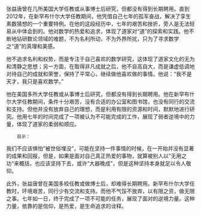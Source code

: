 ​		张益唐曾在几所美国大学任教或从事博士后研究，但都没有得到长期聘用。直到2012年，在新罕布什尔大学任教期间，他凭借自己七年的孤军奋战，解决了孪生素数猜想的一个重要特例。在他的这段经历中，七年的艰苦和挫折，旁人是无法轻易从中体会到的。他对数学的热爱和追求，体现了道家对“道”的探索和实践。他不断地钻研数论领域的难题，不为名利所动，不为外界所扰，只为了寻求数学之“道”的真理和美感。

​		他不追求名利和权势，而是专注于自己喜欢的数学研究，这体现了道家文化的无为和清静之思想；另一方面，在取得非凡成就之后，他不自高自大，而是谦虚低调地对待自己的成就和荣誉，保持了平常心，继续做他喜欢做的事情。他说：“我不是天才，我只是喜欢数学。”

​		他在美国多所大学任教或从事博士后研究，但都没有得到长期聘用。他在新罕布什尔大学任教期间，条件十分艰苦，没有合适的办公室和图书馆，也没有同行的交流和支持。但他并没有放弃自己的理想，而是利用有限的资源和时间，默默地进行研究。他用七年的时间完成了一项被认为不可能完成的工作，展现了弱者逆境中的力量，体现了道家的柔弱和顺应。

 		启示： 

​		我们不应该惧怕“被世俗埋没”，可能在坚持一件事情的时候，在一开始并没有显著的成果和回报，但是，如果是面对自己真正热爱的事物，就算被别人以”无用之功“来概括，也应该坚持下去，或许“大器晚成”，但是这种坚持本身就足以令人敬仰。

​		此外，张益唐曾在美国多校任教或做博士后，却难得长期聘用。新罕布什尔大学任教时，环境艰苦，同行少有交流和支持。而他不气馁不放弃，以有限之资，做无限之事。七年如一日，终于完成了一项不可能的任务，展现了面对的逆境力量。这种力量，依靠的是信仰，是热爱，是生命追求的诠释。

​	




